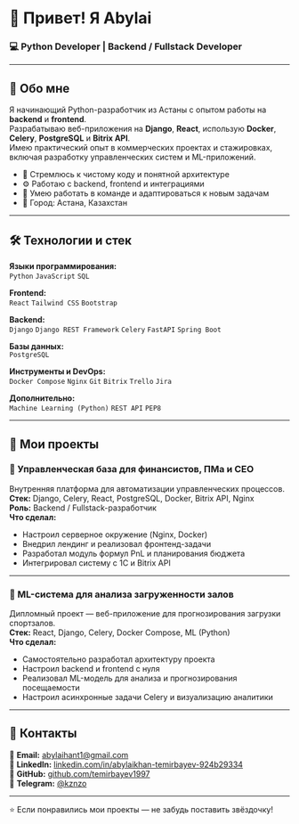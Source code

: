 # 👋 Привет! Я Abylai  
### 💻 Python Developer | Backend / Fullstack Developer

---

## 🚀 Обо мне  
Я начинающий Python-разработчик из Астаны с опытом работы на **backend** и **frontend**.  
Разрабатываю веб-приложения на **Django**, **React**, использую **Docker**, **Celery**, **PostgreSQL** и **Bitrix API**.  
Имею практический опыт в коммерческих проектах и стажировках, включая разработку управленческих систем и ML-приложений.

- 🧠 Стремлюсь к чистому коду и понятной архитектуре  
- ⚙️ Работаю с backend, frontend и интеграциями  
- 🤝 Умею работать в команде и адаптироваться к новым задачам  
- 📍 Город: Астана, Казахстан  

---

## 🛠️ Технологии и стек

**Языки программирования:**  
`Python` `JavaScript` `SQL`

**Frontend:**  
`React` `Tailwind CSS` `Bootstrap`

**Backend:**  
`Django` `Django REST Framework` `Celery` `FastAPI` `Spring Boot`

**Базы данных:**  
`PostgreSQL`

**Инструменты и DevOps:**  
`Docker Compose` `Nginx` `Git` `Bitrix` `Trello` `Jira`

**Дополнительно:**  
`Machine Learning (Python)` `REST API` `PEP8`

---

## 📂 Мои проекты

### 🧾 Управленческая база для финансистов, ПМа и СЕО
Внутренняя платформа для автоматизации управленческих процессов.  
**Стек:** Django, Celery, React, PostgreSQL, Docker, Bitrix API, Nginx  
**Роль:** Backend / Fullstack-разработчик  
**Что сделал:**  
- Настроил серверное окружение (Nginx, Docker)  
- Внедрил лендинг и реализовал фронтенд-задачи  
- Разработал модуль формул PnL и планирования бюджета  
- Интегрировал систему с 1С и Bitrix API  

---

### 🤖 ML-система для анализа загруженности залов  
Дипломный проект — веб-приложение для прогнозирования загрузки спортзалов.  
**Стек:** React, Django, Celery, Docker Compose, ML (Python)  
**Что сделал:**  
- Самостоятельно разработал архитектуру проекта  
- Настроил backend и frontend с нуля  
- Реализовал ML-модель для анализа и прогнозирования посещаемости  
- Настроил асинхронные задачи Celery и визуализацию аналитики  

---

## 💬 Контакты
📧 **Email:** [abylaihant1@gmail.com](mailto:abylaihant1@gmail.com)  
💼 **LinkedIn:** [linkedin.com/in/abylaikhan-temirbayev-924b29334](https://linkedin.com/in/abylaikhan-temirbayev-924b29334)  
🐙 **GitHub:** [github.com/temirbayev1997](https://github.com/temirbayev1997)  
💬 **Telegram:** [@kznzo](https://t.me/kznzo)

---

⭐️ Если понравились мои проекты — не забудь поставить звёздочку!  
